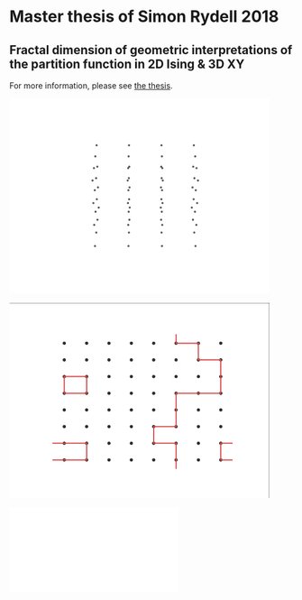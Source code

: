 # Master thesis of Simon Rydell 2018

## Fractal dimension of geometric interpretations of the partition function in 2D Ising & 3D XY

For more information, please see [the thesis](thesis/thesis.pdf).

![3D xy](./cpp/pyplot/plots/3dxy_animation.gif "3D XY system generated with Worm algorithm")

![2D Ising](./cpp/pyplot/plots/2dising_animation.gif "2D Ising system generated with Worm algorithm")

![2D Largest Ising Cluster](cpp/pyplot/plots/largest_cluster_testing_nolattice.pdf "2D Ising system showing the largest cluster")
